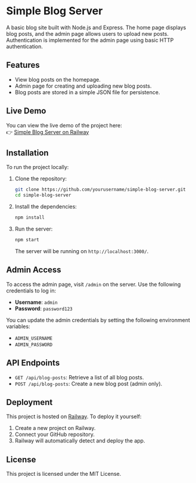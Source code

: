 # Simple Blog Server

A basic blog site built with Node.js and Express. The home page displays blog posts, and the admin page allows users to upload new posts. Authentication is implemented for the admin page using basic HTTP authentication.

## Features

- View blog posts on the homepage.
- Admin page for creating and uploading new blog posts.
- Blog posts are stored in a simple JSON file for persistence.

## Live Demo

You can view the live demo of the project here:  
👉 [Simple Blog Server on Railway](https://simpleblogserver.up.railway.app)

## Installation

To run the project locally:

1. Clone the repository:

   ```bash
   git clone https://github.com/yourusername/simple-blog-server.git
   cd simple-blog-server
   ```

2. Install the dependencies:

   ```bash
   npm install
   ```

3. Run the server:

   ```bash
   npm start
   ```

   The server will be running on `http://localhost:3000/`.

## Admin Access

To access the admin page, visit `/admin` on the server. Use the following credentials to log in:

- **Username**: `admin`
- **Password**: `password123`

You can update the admin credentials by setting the following environment variables:

- `ADMIN_USERNAME`
- `ADMIN_PASSWORD`

## API Endpoints

- `GET /api/blog-posts`: Retrieve a list of all blog posts.
- `POST /api/blog-posts`: Create a new blog post (admin only).

## Deployment

This project is hosted on [Railway](https://railway.app). To deploy it yourself:

1. Create a new project on Railway.
2. Connect your GitHub repository.
3. Railway will automatically detect and deploy the app.

## License

This project is licensed under the MIT License.
